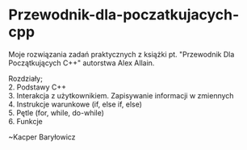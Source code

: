 # Przewodnik-dla-poczatkujacych-cpp
Moje rozwiązania zadań praktycznych z książki pt. "Przewodnik Dla Początkujących C++" autorstwa Alex Allain.

Rozdziały;                                                                                                     
2. Podstawy C++                                                                                                     
3. Interakcja z użytkownikiem. Zapisywanie informacji w zmiennych                                         
4. Instrukcje warunkowe (if, else if, else)                                                                   
5. Pętle (for, while, do-while)                                                                             
6. Funkcje

~Kacper Baryłowicz
